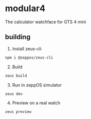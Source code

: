 # modular4
The calculator watchface for GTS 4 mini

## building

1. Install zeus-cli
```sh
npm i @zeppos/zeus-cli
```

2. Build
```sh
zeus build
```

3. Run in zeppOS simulator
```sh
zeus dev
```

4. Preview on a real watch
```sh
zeus preview
```
